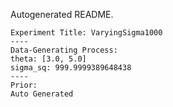 Autogenerated README.
    
    Experiment Title: VaryingSigma1000
    ----
    Data-Generating Process:
    theta: [3.0, 5.0]
	sigma_sq: 999.9999389648438
    ----
    Prior:
    Auto Generated
    